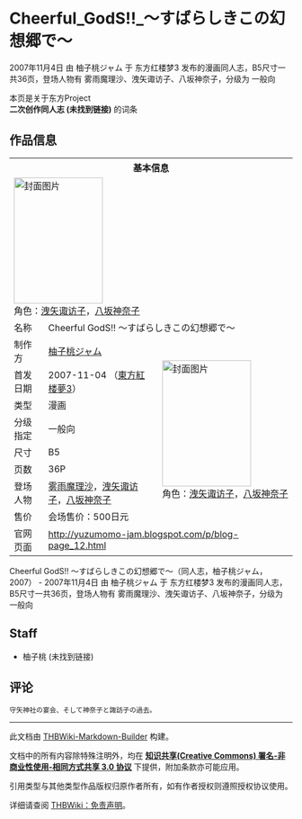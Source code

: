 # Cheerful_GodS!!_～すばらしきこの幻想郷で～

<!-- source html: G:\repos\THBWiki-Markdown-Builder\THBWikiMarkdown\Temp\main\f\f6\ns0%3ACheerful_GodS%21%21_%EF%BD%9E%E3%81%99%E3%81%B0%E3%82%89%E3%81%97%E3%81%8D%E3%81%93%E3%81%AE%E5%B9%BB%E6%83%B3%E9%83%B7%E3%81%A7%EF%BD%9E.html -->

2007年11月4日 由 柚子桃ジャム 于 东方红楼梦3 发布的漫画同人志，B5尺寸一共36页，登场人物有 雾雨魔理沙、洩矢诹访子、八坂神奈子，分级为 一般向

本页是关于东方Project  
 **二次创作同人志 (未找到链接)** 的词条

## 作品信息

<table><tbody><tr><th colspan="3">基本信息</th></tr><tr><td class="cover-artwork-mobile" colspan="2"><a href="./文件-Cheerful_GodS!!_～すばらしきこの幻想郷で～封面.png.md" class="image" title="封面图片"><img alt="封面图片" src="https://upload.thwiki.cc/thumb/8/83/Cheerful_GodS%21%21_%EF%BD%9E%E3%81%99%E3%81%B0%E3%82%89%E3%81%97%E3%81%8D%E3%81%93%E3%81%AE%E5%B9%BB%E6%83%B3%E9%83%B7%E3%81%A7%EF%BD%9E%E5%B0%81%E9%9D%A2.png/158px-Cheerful_GodS%21%21_%EF%BD%9E%E3%81%99%E3%81%B0%E3%82%89%E3%81%97%E3%81%8D%E3%81%93%E3%81%AE%E5%B9%BB%E6%83%B3%E9%83%B7%E3%81%A7%EF%BD%9E%E5%B0%81%E9%9D%A2.png" decoding="async" loading="lazy" width="158" height="224" srcset="https://upload.thwiki.cc/thumb/8/83/Cheerful_GodS%21%21_%EF%BD%9E%E3%81%99%E3%81%B0%E3%82%89%E3%81%97%E3%81%8D%E3%81%93%E3%81%AE%E5%B9%BB%E6%83%B3%E9%83%B7%E3%81%A7%EF%BD%9E%E5%B0%81%E9%9D%A2.png/238px-Cheerful_GodS%21%21_%EF%BD%9E%E3%81%99%E3%81%B0%E3%82%89%E3%81%97%E3%81%8D%E3%81%93%E3%81%AE%E5%B9%BB%E6%83%B3%E9%83%B7%E3%81%A7%EF%BD%9E%E5%B0%81%E9%9D%A2.png 1.5x, https://upload.thwiki.cc/thumb/8/83/Cheerful_GodS%21%21_%EF%BD%9E%E3%81%99%E3%81%B0%E3%82%89%E3%81%97%E3%81%8D%E3%81%93%E3%81%AE%E5%B9%BB%E6%83%B3%E9%83%B7%E3%81%A7%EF%BD%9E%E5%B0%81%E9%9D%A2.png/317px-Cheerful_GodS%21%21_%EF%BD%9E%E3%81%99%E3%81%B0%E3%82%89%E3%81%97%E3%81%8D%E3%81%93%E3%81%AE%E5%B9%BB%E6%83%B3%E9%83%B7%E3%81%A7%EF%BD%9E%E5%B0%81%E9%9D%A2.png 2x" data-file-width="800" data-file-height="1130"></a><div class="cover-char">角色：<a href="./洩矢诹访子.md" title="洩矢诹访子">洩矢诹访子</a>，<a href="./八坂神奈子.md" title="八坂神奈子">八坂神奈子</a></div></td>
</tr><tr><td class="label">名称</td><td colspan="2"> Cheerful GodS!! ～すばらしきこの幻想郷で～ </td></tr><tr><td class="label">制作方</td><td><a href="./柚子桃ジャム.md" title="柚子桃ジャム">柚子桃ジャム</a></td><td class="cover-artwork" rowspan="8" style="min-width:224px;"><a href="./文件-Cheerful_GodS!!_～すばらしきこの幻想郷で～封面.png.md" class="image" title="封面图片"><img alt="封面图片" src="https://upload.thwiki.cc/thumb/8/83/Cheerful_GodS%21%21_%EF%BD%9E%E3%81%99%E3%81%B0%E3%82%89%E3%81%97%E3%81%8D%E3%81%93%E3%81%AE%E5%B9%BB%E6%83%B3%E9%83%B7%E3%81%A7%EF%BD%9E%E5%B0%81%E9%9D%A2.png/158px-Cheerful_GodS%21%21_%EF%BD%9E%E3%81%99%E3%81%B0%E3%82%89%E3%81%97%E3%81%8D%E3%81%93%E3%81%AE%E5%B9%BB%E6%83%B3%E9%83%B7%E3%81%A7%EF%BD%9E%E5%B0%81%E9%9D%A2.png" decoding="async" loading="lazy" width="158" height="224" srcset="https://upload.thwiki.cc/thumb/8/83/Cheerful_GodS%21%21_%EF%BD%9E%E3%81%99%E3%81%B0%E3%82%89%E3%81%97%E3%81%8D%E3%81%93%E3%81%AE%E5%B9%BB%E6%83%B3%E9%83%B7%E3%81%A7%EF%BD%9E%E5%B0%81%E9%9D%A2.png/238px-Cheerful_GodS%21%21_%EF%BD%9E%E3%81%99%E3%81%B0%E3%82%89%E3%81%97%E3%81%8D%E3%81%93%E3%81%AE%E5%B9%BB%E6%83%B3%E9%83%B7%E3%81%A7%EF%BD%9E%E5%B0%81%E9%9D%A2.png 1.5x, https://upload.thwiki.cc/thumb/8/83/Cheerful_GodS%21%21_%EF%BD%9E%E3%81%99%E3%81%B0%E3%82%89%E3%81%97%E3%81%8D%E3%81%93%E3%81%AE%E5%B9%BB%E6%83%B3%E9%83%B7%E3%81%A7%EF%BD%9E%E5%B0%81%E9%9D%A2.png/317px-Cheerful_GodS%21%21_%EF%BD%9E%E3%81%99%E3%81%B0%E3%82%89%E3%81%97%E3%81%8D%E3%81%93%E3%81%AE%E5%B9%BB%E6%83%B3%E9%83%B7%E3%81%A7%EF%BD%9E%E5%B0%81%E9%9D%A2.png 2x" data-file-width="800" data-file-height="1130"></a><div class="cover-char">角色：<a href="./洩矢诹访子.md" title="洩矢诹访子">洩矢诹访子</a>，<a href="./八坂神奈子.md" title="八坂神奈子">八坂神奈子</a></div></td>
</tr><tr><td class="label">首发日期</td><td>2007-11-04&#160;（<a href="/展会作品列表?e=%E4%B8%9C%E6%96%B9%E7%BA%A2%E6%A5%BC%E6%A2%A6%233">東方紅楼夢3</a>）</td></tr><tr><td class="label">类型</td><td>漫画</td></tr><tr><td class="label">分级指定</td><td>一般向</td></tr><tr><td class="label">尺寸</td><td>B5</td></tr><tr><td class="label">页数</td><td>36P</td></tr><tr><td class="label">登场人物</td><td><a href="./雾雨魔理沙.md" title="雾雨魔理沙">雾雨魔理沙</a>，<a href="./洩矢诹访子.md" title="洩矢诹访子">洩矢诹访子</a>，<a href="./八坂神奈子.md" title="八坂神奈子">八坂神奈子</a></td></tr><tr><td class="label">售价</td><td>会场售价：500日元</td></tr>
<tr><td class="label">官网页面</td><td colspan="2"><a rel="nofollow" class="external free" href="http://yuzumomo-jam.blogspot.com/p/blog-page_12.html">http://yuzumomo-jam.blogspot.com/p/blog-page_12.html</a></td></tr></tbody></table>

Cheerful GodS!! ～すばらしきこの幻想郷で～（同人志，柚子桃ジャム，2007） - 2007年11月4日 由 柚子桃ジャム 于 东方红楼梦3 发布的漫画同人志，B5尺寸一共36页，登场人物有 雾雨魔理沙、洩矢诹访子、八坂神奈子，分级为 一般向

## Staff
- 柚子桃 (未找到链接)


## 评论
```
守矢神社の宴会、そして神奈子と諏訪子の過去。
```

  
  

  





---

此文档由 [THBWiki-Markdown-Builder](https://github.com/Delsin-Yu/THBWiki-Markdown-Builder) 构建。

文档中的所有内容除特殊注明外，均在 [**知识共享(Creative Commons) 署名-非商业性使用-相同方式共享 3.0 协议**](https://creativecommons.org/licenses/by-sa/3.0/deed.zh-hans) 下提供，附加条款亦可能应用。

引用类型与其他类型作品版权归原作者所有，如有作者授权则遵照授权协议使用。

详细请查阅 [THBWiki：免责声明](https://thbwiki.cc/THBWiki:%E5%85%8D%E8%B4%A3%E5%A3%B0%E6%98%8E)。


